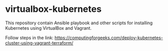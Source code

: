 # virtualbox-kubernetes

This repository contain Ansible playbook and other scripts for installing Kubernetes using VirtualBox and Vagrant.

Follow steps in the link: https://computingforgeeks.com/deploy-kubernetes-cluster-using-vagrant-terraform/
